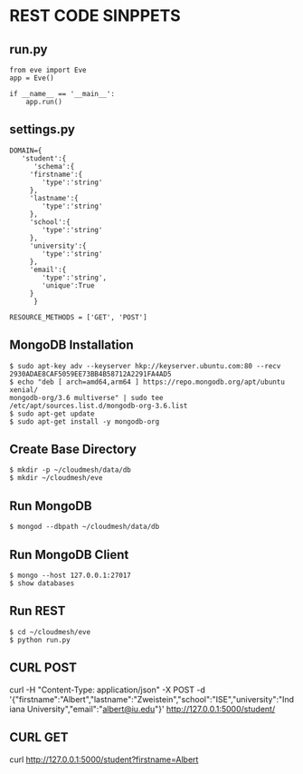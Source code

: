 #  REST CODE SINPPETS

## run.py

	from eve import Eve
	app = Eve()

	if __name__ == '__main__':
	    app.run()

## settings.py
	DOMAIN={
	   'student':{
	      'schema':{
		 'firstname':{
		    'type':'string'
		 },
		 'lastname':{
		    'type':'string'
		 },
		 'school':{
		    'type':'string'
		 },
		 'university':{
		    'type':'string'
		 },
		 'email':{
		    'type':'string',
		    'unique':True
		 }
	      }

	RESOURCE_METHODS = ['GET', 'POST']

## MongoDB Installation

	$ sudo apt-key adv --keyserver hkp://keyserver.ubuntu.com:80 --recv 2930ADAE8CAF5059EE73BB4B58712A2291FA4AD5
	$ echo "deb [ arch=amd64,arm64 ] https://repo.mongodb.org/apt/ubuntu xenial/
	mongodb-org/3.6 multiverse" | sudo tee /etc/apt/sources.list.d/mongodb-org-3.6.list
	$ sudo apt-get update
	$ sudo apt-get install -y mongodb-org

## Create Base Directory

	$ mkdir -p ~/cloudmesh/data/db
	$ mkdir ~/cloudmesh/eve

## Run MongoDB
	$ mongod --dbpath ~/cloudmesh/data/db

## Run MongoDB Client
	$ mongo --host 127.0.0.1:27017
	$ show databases

## Run REST
	$ cd ~/cloudmesh/eve
	$ python run.py

## CURL POST
curl -H "Content-Type: application/json" -X POST -d '{"firstname":"Albert","lastname":"Zweistein","school":"ISE","university":"Indiana University","email":"albert@iu.edu"}' http://127.0.0.1:5000/student/

## CURL GET
curl http://127.0.0.1:5000/student?firstname=Albert